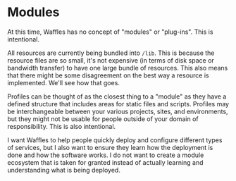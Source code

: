 # Modules

At this time, Waffles has no concept of "modules" or "plug-ins". This is intentional.

All resources are currently being bundled into `/lib`. This is because the resource files are so small, it's not expensive (in terms of disk space or bandwidth transfer) to have one large bundle of resources. This also means that there might be some disagreement on the best way a resource is implemented. We'll see how that goes.

Profiles can be thought of as the closest thing to a "module" as they have a defined structure that includes areas for static files and scripts. Profiles may be interchangeable between your various projects, sites, and environments, but they might not be usable for people outside of your domain of responsibility. This is also intentional.

I want Waffles to help people quickly deploy and configure different types of services, but I also want to ensure they learn how the deployment is done and how the software works. I do not want to create a module ecosystem that is taken for granted instead of actually learning and understanding what is being deployed.
